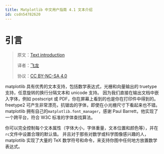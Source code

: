 ```yaml
---
title: Matplotlib 中文用户指南 4.1 文本介绍
id: csdn54782620
---
```


# 引言

> 原文：[Text introduction](http://matplotlib.org/users/text_intro.html)
> 
> 译者：[飞龙](https://github.com/)
> 
> 协议：[CC BY-NC-SA 4.0](http://creativecommons.org/licenses/by-nc-sa/4.0/)

matplotlib 具有优秀的文本支持，包括数学表达式，光栅和向量输出的 truetype 支持，任意旋转的换行分隔文本和 unicode 支持。 因为我们直接在输出文档中嵌入字体，例如 postscript 或 PDF，你在屏幕上看到的也是你在打印件中得到的。 freetype2 可产生非常漂亮，抗锯齿的字体，即使在小光栅尺寸下看起来也不错。 matplotlib 拥有自己的`matplotlib.font_manager`，感谢 Paul Barrett，他实现了一个跨平台，符合 W3C 标准的字体查找算法。

你可以完全控制每个文本属性（字体大小，字体重量，文本位置和颜色等），并在`rc`文件中设置合理的默认值。 并且对于那些对数学或科学图像感兴趣的人，matplotlib 实现了大量的 TeX 数学符号和命令，来支持你图中任何地方放置数学表达式。